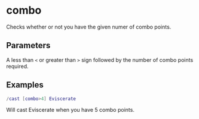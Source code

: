 # combo

Checks whether or not you have the
given numer of combo points.

## Parameters

A less than `<` or greater than `>` sign followed by the number of combo
points required.

## Examples

```lua
/cast [combo>4] Eviscerate
```

Will cast Eviscerate when you have 5 combo points.
